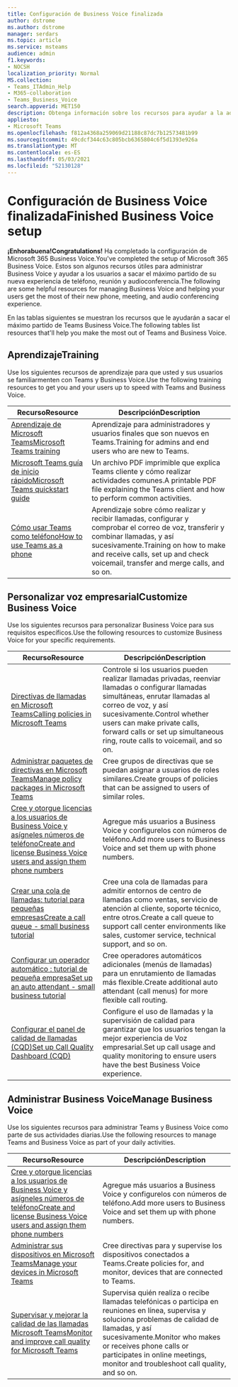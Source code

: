 ```yaml
---
title: Configuración de Business Voice finalizada
author: dstrome
ms.author: dstrome
manager: serdars
ms.topic: article
ms.service: msteams
audience: admin
f1.keywords:
- NOCSH
localization_priority: Normal
MS.collection:
- Teams_ITAdmin_Help
- M365-collaboration
- Teams_Business_Voice
search.appverid: MET150
description: Obtenga información sobre los recursos para ayudar a la adopción de Business Voice una vez completada la configuración.
appliesto:
- Microsoft Teams
ms.openlocfilehash: f812a4368a259069d21188c87dc7b12573481b99
ms.sourcegitcommit: 49cdcf344c63c805bcb6365804c6f5d1393e926a
ms.translationtype: MT
ms.contentlocale: es-ES
ms.lasthandoff: 05/03/2021
ms.locfileid: "52130128"
---
```

# <a name="finished-business-voice-setup"></a><span data-ttu-id="fa638-103">Configuración de Business Voice finalizada</span><span class="sxs-lookup"><span data-stu-id="fa638-103">Finished Business Voice setup</span></span>

<span data-ttu-id="fa638-104">**¡Enhorabuena!**</span><span class="sxs-lookup"><span data-stu-id="fa638-104">**Congratulations!**</span></span> <span data-ttu-id="fa638-105">Ha completado la configuración de Microsoft 365 Business Voice.</span><span class="sxs-lookup"><span data-stu-id="fa638-105">You've completed the setup of Microsoft 365 Business Voice.</span></span> <span data-ttu-id="fa638-106">Estos son algunos recursos útiles para administrar Business Voice y ayudar a los usuarios a sacar el máximo partido de su nueva experiencia de teléfono, reunión y audioconferencia.</span><span class="sxs-lookup"><span data-stu-id="fa638-106">The following are some helpful resources for managing Business Voice and helping your users get the most of their new phone, meeting, and audio conferencing experience.</span></span>

<span data-ttu-id="fa638-107">En las tablas siguientes se muestran los recursos que le ayudarán a sacar el máximo partido de Teams Business Voice.</span><span class="sxs-lookup"><span data-stu-id="fa638-107">The following tables list resources that'll help you make the most out of Teams and Business Voice.</span></span>

## <a name="training"></a><span data-ttu-id="fa638-108">Aprendizaje</span><span class="sxs-lookup"><span data-stu-id="fa638-108">Training</span></span>

<span data-ttu-id="fa638-109">Use los siguientes recursos de aprendizaje para que usted y sus usuarios se familiarmenten con Teams y Business Voice.</span><span class="sxs-lookup"><span data-stu-id="fa638-109">Use the following training resources to get you and your users up to speed with Teams and Business Voice.</span></span>

|<span data-ttu-id="fa638-110">Recurso</span><span class="sxs-lookup"><span data-stu-id="fa638-110">Resource</span></span>  |<span data-ttu-id="fa638-111">Descripción</span><span class="sxs-lookup"><span data-stu-id="fa638-111">Description</span></span>  |
|---------|---------|
| [<span data-ttu-id="fa638-112">Aprendizaje de Microsoft Teams</span><span class="sxs-lookup"><span data-stu-id="fa638-112">Microsoft Teams training</span></span>](../training-microsoft-teams-landing-page.md)    | <span data-ttu-id="fa638-113">Aprendizaje para administradores y usuarios finales que son nuevos en Teams.</span><span class="sxs-lookup"><span data-stu-id="fa638-113">Training for admins and end users who are new to Teams.</span></span>        |
| [<span data-ttu-id="fa638-114">Microsoft Teams guía de inicio rápido</span><span class="sxs-lookup"><span data-stu-id="fa638-114">Microsoft Teams quickstart guide</span></span>](https://download.microsoft.com/download/D/9/F/D9FE8B9E-22F5-47BF-A1AB-09539C41FCD0/Teams%20QS.pdf)    | <span data-ttu-id="fa638-115">Un archivo PDF imprimible que explica Teams cliente y cómo realizar actividades comunes.</span><span class="sxs-lookup"><span data-stu-id="fa638-115">A printable PDF file explaining the Teams client and how to perform common activities.</span></span>        |
| [<span data-ttu-id="fa638-116">Cómo usar Teams como teléfono</span><span class="sxs-lookup"><span data-stu-id="fa638-116">How to use Teams as a phone</span></span>](https://support.microsoft.com/office/meetings-and-calls-d92432d5-dd0f-4d17-8f69-06096b6b48a8?ad=US#ID0EAABAAA=Calls)    | <span data-ttu-id="fa638-117">Aprendizaje sobre cómo realizar y recibir llamadas, configurar y comprobar el correo de voz, transferir y combinar llamadas, y así sucesivamente.</span><span class="sxs-lookup"><span data-stu-id="fa638-117">Training on how to make and receive calls, set up and check voicemail, transfer and merge calls, and so on.</span></span>        |

## <a name="customize-business-voice"></a><span data-ttu-id="fa638-118">Personalizar voz empresarial</span><span class="sxs-lookup"><span data-stu-id="fa638-118">Customize Business Voice</span></span>

<span data-ttu-id="fa638-119">Use los siguientes recursos para personalizar Business Voice para sus requisitos específicos.</span><span class="sxs-lookup"><span data-stu-id="fa638-119">Use the following resources to customize Business Voice for your specific requirements.</span></span>

| <span data-ttu-id="fa638-120">Recurso</span><span class="sxs-lookup"><span data-stu-id="fa638-120">Resource</span></span> | <span data-ttu-id="fa638-121">Descripción</span><span class="sxs-lookup"><span data-stu-id="fa638-121">Description</span></span>  |
|---------|---------|
| [<span data-ttu-id="fa638-122">Directivas de llamadas en Microsoft Teams</span><span class="sxs-lookup"><span data-stu-id="fa638-122">Calling policies in Microsoft Teams</span></span>](set-up-policies.md)    | <span data-ttu-id="fa638-123">Controle si los usuarios pueden realizar llamadas privadas, reenviar llamadas o configurar llamadas simultáneas, enrutar llamadas al correo de voz, y así sucesivamente.</span><span class="sxs-lookup"><span data-stu-id="fa638-123">Control whether users can make private calls, forward calls or set up simultaneous ring, route calls to voicemail, and so on.</span></span>        |
| [<span data-ttu-id="fa638-124">Administrar paquetes de directivas en Microsoft Teams</span><span class="sxs-lookup"><span data-stu-id="fa638-124">Manage policy packages in Microsoft Teams</span></span>](policy-packages.md)    | <span data-ttu-id="fa638-125">Cree grupos de directivas que se puedan asignar a usuarios de roles similares.</span><span class="sxs-lookup"><span data-stu-id="fa638-125">Create groups of policies that can be assigned to users of similar roles.</span></span>        |
| [<span data-ttu-id="fa638-126">Cree y otorgue licencias a los usuarios de Business Voice y asígneles números de teléfono</span><span class="sxs-lookup"><span data-stu-id="fa638-126">Create and license Business Voice users and assign them phone numbers</span></span>](create-users.md)    | <span data-ttu-id="fa638-127">Agregue más usuarios a Business Voice y configurelos con números de teléfono.</span><span class="sxs-lookup"><span data-stu-id="fa638-127">Add more users to Business Voice and set them up with phone numbers.</span></span>        |
| [<span data-ttu-id="fa638-128">Crear una cola de llamadas: tutorial para pequeñas empresas</span><span class="sxs-lookup"><span data-stu-id="fa638-128">Create a call queue - small business tutorial</span></span>](create-a-phone-system-call-queue-smb.md)    | <span data-ttu-id="fa638-129">Cree una cola de llamadas para admitir entornos de centro de llamadas como ventas, servicio de atención al cliente, soporte técnico, entre otros.</span><span class="sxs-lookup"><span data-stu-id="fa638-129">Create a call queue to support call center environments like sales, customer service, technical support, and so on.</span></span>        |
| [<span data-ttu-id="fa638-130">Configurar un operador automático : tutorial de pequeña empresa</span><span class="sxs-lookup"><span data-stu-id="fa638-130">Set up an auto attendant - small business tutorial</span></span>](create-a-phone-system-auto-attendant-smb.md)   | <span data-ttu-id="fa638-131">Cree operadores automáticos adicionales (menús de llamadas) para un enrutamiento de llamadas más flexible.</span><span class="sxs-lookup"><span data-stu-id="fa638-131">Create additional auto attendant (call menus) for more flexible call routing.</span></span>        |
| [<span data-ttu-id="fa638-132">Configurar el panel de calidad de llamadas (CQD)</span><span class="sxs-lookup"><span data-stu-id="fa638-132">Set up Call Quality Dashboard (CQD)</span></span>](analytics-dashboard.md)| <span data-ttu-id="fa638-133">Configure el uso de llamadas y la supervisión de calidad para garantizar que los usuarios tengan la mejor experiencia de Voz empresarial.</span><span class="sxs-lookup"><span data-stu-id="fa638-133">Set up call usage and quality monitoring to ensure users have the best Business Voice experience.</span></span>|

## <a name="manage-business-voice"></a><span data-ttu-id="fa638-134">Administrar Business Voice</span><span class="sxs-lookup"><span data-stu-id="fa638-134">Manage Business Voice</span></span>

<span data-ttu-id="fa638-135">Use los siguientes recursos para administrar Teams y Business Voice como parte de sus actividades diarias.</span><span class="sxs-lookup"><span data-stu-id="fa638-135">Use the following resources to manage Teams and Business Voice as part of your daily activities.</span></span>

|<span data-ttu-id="fa638-136">Recurso</span><span class="sxs-lookup"><span data-stu-id="fa638-136">Resource</span></span>  |<span data-ttu-id="fa638-137">Descripción</span><span class="sxs-lookup"><span data-stu-id="fa638-137">Description</span></span>  |
|---------|---------|
| [<span data-ttu-id="fa638-138">Cree y otorgue licencias a los usuarios de Business Voice y asígneles números de teléfono</span><span class="sxs-lookup"><span data-stu-id="fa638-138">Create and license Business Voice users and assign them phone numbers</span></span>](create-users.md)    | <span data-ttu-id="fa638-139">Agregue más usuarios a Business Voice y configurelos con números de teléfono.</span><span class="sxs-lookup"><span data-stu-id="fa638-139">Add more users to Business Voice and set them up with phone numbers.</span></span>         |
| [<span data-ttu-id="fa638-140">Administrar sus dispositivos en Microsoft Teams</span><span class="sxs-lookup"><span data-stu-id="fa638-140">Manage your devices in Microsoft Teams</span></span>](manage-devices.md)    | <span data-ttu-id="fa638-141">Cree directivas para y supervise los dispositivos conectados a Teams.</span><span class="sxs-lookup"><span data-stu-id="fa638-141">Create policies for, and monitor, devices that are connected to Teams.</span></span>        |
| [<span data-ttu-id="fa638-142">Supervisar y mejorar la calidad de las llamadas Microsoft Teams</span><span class="sxs-lookup"><span data-stu-id="fa638-142">Monitor and improve call quality for Microsoft Teams</span></span>](monitor-quality.md)    | <span data-ttu-id="fa638-143">Supervisa quién realiza o recibe llamadas telefónicas o participa en reuniones en línea, supervisa y soluciona problemas de calidad de llamadas, y así sucesivamente.</span><span class="sxs-lookup"><span data-stu-id="fa638-143">Monitor who makes or receives phone calls or participates in online meetings, monitor and troubleshoot call quality, and so on.</span></span>        |
